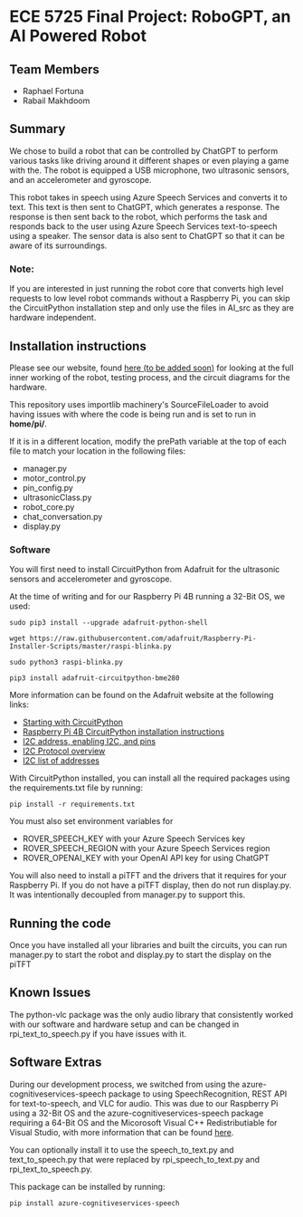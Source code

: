 # ECE 5725 Final Project: RoboGPT, an AI Powered Robot

## Team Members
- Raphael Fortuna
- Rabail Makhdoom

## Summary
We chose to build a robot that can be controlled by ChatGPT to perform various tasks like driving around it different shapes or even playing a game with the. The robot is equipped a USB microphone, two ultrasonic sensors, and an accelerometer and gyroscope.

This robot takes in speech using Azure Speech Services and converts it to text. This text is then sent to ChatGPT, which generates a response. The response is then sent back to the robot, which performs the task and responds back to the user using Azure Speech Services text-to-speech using a speaker. The sensor data is also sent to ChatGPT so that it can be aware of its surroundings.

### Note:
If you are interested in just running the robot core that converts high level requests to low level robot commands without a Raspberry Pi, you can skip the CircuitPython installation step and only use the files in AI_src as they are hardware independent. 

## Installation instructions

Please see our website, found [here (to be added soon)]() for looking at the full inner working of the robot, testing process, and the circuit diagrams for the hardware.

This repository uses importlib machinery's SourceFileLoader to avoid having issues with where the code is being run and is set to run in **home/pi/**.

If it is in a different location, modify the prePath variable at the top of each file to match your location in the following files:

- manager.py  
- motor_control.py  
- pin_config.py
- ultrasonicClass.py
- robot_core.py
- chat_conversation.py
- display.py

### Software

You will first need to install CircuitPython from Adafruit for the ultrasonic sensors and accelerometer and gyroscope.

At the time of writing and for our Raspberry Pi 4B running a 32-Bit OS, we used:

```
sudo pip3 install --upgrade adafruit-python-shell

wget https://raw.githubusercontent.com/adafruit/Raspberry-Pi-Installer-Scripts/master/raspi-blinka.py

sudo python3 raspi-blinka.py

pip3 install adafruit-circuitpython-bme280
```

More information can be found on the Adafruit website at the following links:
- [Starting with CircuitPython](https://learn.adafruit.com/welcome-to-circuitpython/circuitpython-libraries)
- [Raspberry Pi 4B CircuitPython installation instructions](https://circuitpython.org/blinka/raspberry_pi_4b/)
- [I2C address, enabling I2C, and pins](https://learn.adafruit.com/circuitpython-on-raspberrypi-linux/i2c-sensors-and-devices)
- [I2C Protocol overview](https://learn.adafruit.com/i2c-addresses)
- [I2C list of addresses](https://learn.adafruit.com/i2c-addresses/the-list)

With CircuitPython installed, you can install all the required packages using the requirements.txt file by running:
    
```
pip install -r requirements.txt
```

You must also set environment variables for
- ROVER_SPEECH_KEY with your Azure Speech Services key
- ROVER_SPEECH_REGION with your Azure Speech Services region
- ROVER_OPENAI_KEY with your OpenAI API key for using ChatGPT

You will also need to install a piTFT and the drivers that it requires for your Raspberry Pi. If you do not have a piTFT display, then do not run display.py. It was intentionally decoupled from manager.py to support this.

## Running the code

Once you have installed all your libraries and built the circuits, you can run manager.py to start the robot and display.py to start the display on the piTFT

## Known Issues
The python-vlc package was the only audio library that consistently worked with our software and hardware setup and can be changed in rpi_text_to_speech.py if you have issues with it. 

## Software Extras

During our development process, we switched from using the azure-cognitiveservices-speech package to using SpeechRecognition, REST API for text-to-speech, and VLC for audio. This was due to our Raspberry Pi using a 32-Bit OS and the azure-cognitiveservices-speech package requiring a 64-Bit OS and the Micorosoft Visual C++ Redistributiable for Visual Studio, with more information that can be found [here](https://learn.microsoft.com/en-us/azure/cognitive-services/speech-service/get-started-text-to-speech?pivots=programming-language-python&tabs=windows%2Cterminal).

You can optionally install it to use the speech_to_text.py and text_to_speech.py that were replaced by rpi_speech_to_text.py and rpi_text_to_speech.py.

This package can be installed by running:
    
```
pip install azure-cognitiveservices-speech
```



